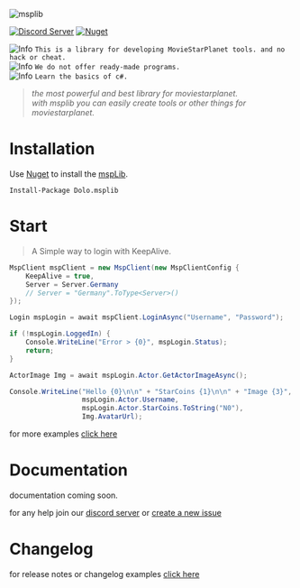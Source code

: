 
![msplib](https://files.catbox.moe/lq201t.jpg)


[![Discord Server](https://img.shields.io/discord/708318629112053841?color=darkcyan&label=Discord&logo=Discord&logoColor=white&style=flat-square)](https://discord.gg/dolo) 
[![Nuget](https://img.shields.io/nuget/v/Dolo.msplib?logo=nuget&style=flat-square)](https://www.nuget.org/packages/Dolo.msplib/)

![Info](https://placehold.it/15/F09B9D/000000?text=+) `This is a library for developing MovieStarPlanet tools. and no hack or cheat.`   
![Info](https://placehold.it/15/F09B9D/000000?text=+) `We do not offer ready-made programs.`    
![Info](https://placehold.it/15/F09B9D/000000?text=+) `Learn the basics of c#.`  

> *the most powerful and best library for moviestarplanet.*   
> *with msplib you can easily create tools or other things for moviestarplanet.*   

 
# Installation

Use [Nuget](https://www.nuget.org/profiles/cydolo) to install the [mspLib](https://msplib.cbkdz.eu/installation). 
```
Install-Package Dolo.msplib
```

# Start

> A Simple way to login with KeepAlive.

```cs
MspClient mspClient = new MspClient(new MspClientConfig {
	KeepAlive = true,
	Server = Server.Germany
	// Server = "Germany".ToType<Server>()
});

Login mspLogin = await mspClient.LoginAsync("Username", "Password");

if (!mspLogin.LoggedIn) {
	Console.WriteLine("Error > {0}", mspLogin.Status);
	return;
}

ActorImage Img = await mspLogin.Actor.GetActorImageAsync();

Console.WriteLine("Hello {0}\n\n" + "StarCoins {1}\n\n" + "Image {3}", 
                  mspLogin.Actor.Username, 
                  mspLogin.Actor.StarCoins.ToString("N0"), 
                  Img.AvatarUrl);
```

for more examples [click here](https://github.com/cydolo/mspLib/tree/master/msp)

# Documentation

documentation coming soon.
 
for any help join our [discord server](https://discord.gg/dolo) or [create a new issue](https://github.com/cydolo/mspLib/issues)

# Changelog

for release notes or changelog examples [click here](https://github.com/cydolo/mspLib/blob/master/CHANGELOG.md)
